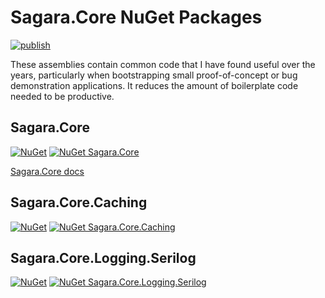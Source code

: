 # Sagara.Core NuGet Packages

[![publish](https://github.com/jonsagara/Sagara.Core/actions/workflows/build-and-publish.yml/badge.svg)](https://github.com/jonsagara/Sagara.Core/actions?query=workflow%3Apublish)

These assemblies contain common code that I have found useful over the years, particularly when bootstrapping small 
proof-of-concept or bug demonstration applications. It reduces the amount of boilerplate code needed to be productive.

## Sagara.Core

[![NuGet](https://img.shields.io/nuget/dt/Sagara.Core.svg?label=Sagara.Core)](https://www.nuget.org/packages/Sagara.Core/)
[![NuGet Sagara.Core](https://buildstats.info/nuget/Sagara.Core)](https://www.nuget.org/packages/Sagara.Core)

[Sagara.Core docs](src/Sagara.Core/docs)

## Sagara.Core.Caching

[![NuGet](https://img.shields.io/nuget/dt/Sagara.Core.Caching.svg?label=Sagara.Core.Caching)](https://www.nuget.org/packages/Sagara.Core.Caching/)
[![NuGet Sagara.Core.Caching](https://buildstats.info/nuget/Sagara.Core.Caching)](https://www.nuget.org/packages/Sagara.Core.Caching)

## Sagara.Core.Logging.Serilog

[![NuGet](https://img.shields.io/nuget/dt/Sagara.Core.Logging.Serilog.svg?label=Sagara.Core.Logging.Serilog)](https://www.nuget.org/packages/Sagara.Core.Logging.Serilog/)
[![NuGet Sagara.Core.Logging.Serilog](https://buildstats.info/nuget/Sagara.Core.Logging.Serilog)](https://www.nuget.org/packages/Sagara.Core.Logging.Serilog)

